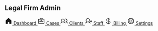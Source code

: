 <!DOCTYPE html>
<html lang="en">
<head>
<meta charset="utf-8"/>
<link crossorigin="" href="https://fonts.gstatic.com/" rel="preconnect"/>
<link as="style" href="https://fonts.googleapis.com/css2?display=swap&family=Manrope%3Awght%40400%3B500%3B700%3B800&family=Noto+Sans%3Awght%40400%3B500%3B700%3B900" onload="this.rel='stylesheet'" rel="stylesheet"/>
<script src="https://cdn.tailwindcss.com?plugins=forms,container-queries"></script>
<script id="tailwind-config">
      tailwind.config = {
        darkMode: 'class',
        theme: {
          extend: {
            colors: {
              primary: '#1773cf',
              'background-light': '#f6f7f8',
              'background-dark': '#111921',
            },
            fontFamily: {
              display: ['Manrope'],
            },
            borderRadius: { DEFAULT: '0.25rem', lg: '0.5rem', xl: '0.75rem', full: '9999px' },
          },
        },
      };
    </script>
<title>Stitch Design</title>
<link href="data:image/x-icon;base64," rel="icon" type="image/x-icon"/>
</head>
<body class="bg-background-light dark:bg-background-dark font-display text-gray-800 dark:text-gray-200">
<div class="flex h-screen">
<aside class="flex h-full w-64 flex-col border-r border-gray-200 dark:border-gray-700 bg-background-light dark:bg-background-dark">
<div class="flex items-center gap-3 p-4">
<div class="bg-center bg-no-repeat aspect-square bg-cover rounded-full size-10" style='background-image: url("https://lh3.googleusercontent.com/aida-public/AB6AXuAXzP6e6NObsIzaMuhGeROH7Eoz-6Cc-DRbdwmSy75W2WGVWWXBEXy9fpyjxfIWf7JkJz4ZijDsoTPz68DH4Rlw_Op0m5ZD6KaHTdLFdfMk6c8XX_0C7ykZPSaP6NxjxfSMJP_k2d4p2Cj-sgYqhw79YEdIEb2ZX9uAPx9rHShLRYjEOxlvnKSCjksKYWkaRpciyrlWDJV6Uanvg6w3rhFeGOK5Bk4ZLdyc1FodmD9hQ1B7X0KAWgFRAkMs0AT-6ZqRIQJkGaa-tEab");'></div>
<h1 class="text-base font-bold text-gray-900 dark:text-white">Legal Firm Admin</h1>
</div>
<nav class="flex flex-col gap-2 p-4 grow">
<a class="flex items-center gap-3 px-3 py-2 rounded-lg bg-primary/10 text-primary" href="#">
<svg fill="currentColor" height="24px" viewBox="0 0 256 256" width="24px" xmlns="http://www.w3.org/2000/svg">
<path d="M224,115.55V208a16,16,0,0,1-16,16H168a16,16,0,0,1-16-16V168a8,8,0,0,0-8-8H112a8,8,0,0,0-8,8v40a16,16,0,0,1-16,16H48a16,16,0,0,1-16-16V115.55a16,16,0,0,1,5.17-11.78l80-75.48.11-.11a16,16,0,0,1,21.53,0,1.14,1.14,0,0,0,.11.11l80,75.48A16,16,0,0,1,224,115.55Z"></path>
</svg>
<span class="text-sm font-medium">Dashboard</span>
</a>
<a class="flex items-center gap-3 px-3 py-2 rounded-lg hover:bg-primary/10 hover:text-primary dark:hover:bg-primary/20" href="#">
<svg fill="currentColor" height="24px" viewBox="0 0 256 256" width="24px" xmlns="http://www.w3.org/2000/svg">
<path d="M216,56H176V48a24,24,0,0,0-24-24H104A24,24,0,0,0,80,48v8H40A16,16,0,0,0,24,72V200a16,16,0,0,0,16,16H216a16,16,0,0,0,16-16V72A16,16,0,0,0,216,56ZM96,48a8,8,0,0,1,8-8h48a8,8,0,0,1,8,8v8H96ZM216,72v41.61A184,184,0,0,1,128,136a184.07,184.07,0,0,1-88-22.38V72Zm0,128H40V131.64A200.19,200.19,0,0,0,128,152a200.25,200.25,0,0,0,88-20.37V200ZM104,112a8,8,0,0,1,8-8h32a8,8,0,0,1,0,16H112A8,8,0,0,1,104,112Z"></path>
</svg>
<span class="text-sm font-medium">Cases</span>
</a>
<a class="flex items-center gap-3 px-3 py-2 rounded-lg hover:bg-primary/10 hover:text-primary dark:hover:bg-primary/20" href="#">
<svg fill="currentColor" height="24px" viewBox="0 0 256 256" width="24px" xmlns="http://www.w3.org/2000/svg">
<path d="M117.25,157.92a60,60,0,1,0-66.5,0A95.83,95.83,0,0,0,3.53,195.63a8,8,0,1,0,13.4,8.74,80,80,0,0,1,134.14,0,8,8,0,0,0,13.4-8.74A95.83,95.83,0,0,0,117.25,157.92ZM40,108a44,44,0,1,1,44,44A44.05,44.05,0,0,1,40,108Zm210.14,98.7a8,8,0,0,1-11.07-2.33A79.83,79.83,0,0,0,172,168a8,8,0,0,1,0-16,44,44,0,1,0-16.34-84.87,8,8,0,1,1-5.94-14.85,60,60,0,0,1,55.53,105.64,95.83,95.83,0,0,1,47.22,37.71A8,8,0,0,1,250.14,206.7Z"></path>
</svg>
<span class="text-sm font-medium">Clients</span>
</a>
<a class="flex items-center gap-3 px-3 py-2 rounded-lg hover:bg-primary/10 hover:text-primary dark:hover:bg-primary/20" href="#">
<svg fill="currentColor" height="24px" viewBox="0 0 256 256" width="24px" xmlns="http://www.w3.org/2000/svg">
<path d="M144,157.68a68,68,0,1,0-71.9,0c-20.65,6.76-39.23,19.39-54.17,37.17a8,8,0,1,0,12.24,10.3C50.25,181.19,77.91,168,108,168s57.75,13.19,77.87,37.15a8,8,0,0,0,12.26-10.3C183.18,177.07,164.6,164.44,144,157.68ZM56,100a52,52,0,1,1,52,52A52.06,52.06,0,0,1,56,100Zm188.25,43.07-4.66-2.69a23.6,23.6,0,0,0,0-8.76l4.66-2.69a8,8,0,0,0-8-13.86l-4.67,2.7a23.92,23.92,0,0,0-7.58-4.39V108a8,8,0,0,0-16,0v5.38a23.92,23.92,0,0,0-7.58,4.39l-4.67-2.7a8,8,0,1,0-8,13.86l4.66,2.69a23.6,23.6,0,0,0,0,8.76l-4.66,2.69a8,8,0,0,0,8,13.86l4.67-2.7a23.92,23.92,0,0,0,7.58,4.39V164a8,8,0,0,0,16,0v-5.38a23.92,23.92,0,0,0,7.58,4.39l4.67,2.7a7.92,7.92,0,0,0,4,1.07,8,8,0,0,0,4-14.93ZM208,136a8,8,0,1,1,8,8A8,8,0,0,1,208,136Z"></path>
</svg>
<span class="text-sm font-medium">Staff</span>
</a>
<a class="flex items-center gap-3 px-3 py-2 rounded-lg hover:bg-primary/10 hover:text-primary dark:hover:bg-primary/20" href="#">
<svg fill="currentColor" height="24px" viewBox="0 0 256 256" width="24px" xmlns="http://www.w3.org/2000/svg">
<path d="M152,120H136V56h8a32,32,0,0,1,32,32,8,8,0,0,0,16,0,48.05,48.05,0,0,0-48-48h-8V24a8,8,0,0,0-16,0V40h-8a48,48,0,0,0,0,96h8v64H104a32,32,0,0,1-32-32,8,8,0,0,0-16,0,48.05,48.05,0,0,0,48,48h16v16a8,8,0,0,0,16,0V216h16a48,48,0,0,0,0-96Zm-40,0a32,32,0,0,1,0-64h8v64Zm40,80H136V136h16a32,32,0,0,1,0,64Z"></path>
</svg>
<span class="text-sm font-medium">Billing</span>
</a>
<a class="flex items-center gap-3 px-3 py-2 rounded-lg hover:bg-primary/10 hover:text-primary dark:hover:bg-primary/20" href="#">
<svg fill="currentColor" height="24px" viewBox="0 0 256 256" width="24px" xmlns="http://www.w3.org/2000/svg">
<path d="M128,80a48,48,0,1,0,48,48A48.05,48.05,0,0,0,128,80Zm0,80a32,32,0,1,1,32-32A32,32,0,0,1,128,160Zm88-29.84q.06-2.16,0-4.32l14.92-18.64a8,8,0,0,0,1.48-7.06,107.21,107.21,0,0,0-10.88-26.25,8,8,0,0,0-6-3.93l-23.72-2.64q-1.48-1.56-3-3L186,40.54a8,8,0,0,0-3.94-6,107.71,107.71,0,0,0-26.25-10.87,8,8,0,0,0-7.06,1.49L130.16,40Q128,40,125.84,40L107.2,25.11a8,8,0,0,0-7.06-1.48A107.6,107.6,0,0,0,73.89,34.51a8,8,0,0,0-3.93,6L67.32,64.27q-1.56,1.49-3,3L40.54,70a8,8,0,0,0-6,3.94,107.71,107.71,0,0,0-10.87,26.25,8,8,0,0,0,1.49,7.06L40,125.84Q40,128,40,130.16L25.11,148.8a8,8,0,0,0-1.48,7.06,107.21,107.21,0,0,0,10.88,26.25,8,8,0,0,0,6,3.93l23.72,2.64q1.49,1.56,3,3L70,215.46a8,8,0,0,0,3.94,6,107.71,107.71,0,0,0,26.25,10.87,8,8,0,0,0,7.06-1.49L125.84,216q2.16.06,4.32,0l18.64,14.92a8,8,0,0,0,7.06,1.48,107.21,107.21,0,0,0,26.25-10.88,8,8,0,0,0,3.93-6l2.64-23.72q1.56-1.48,3-3L215.46,186a8,8,0,0,0,6-3.94,107.71,107.71,0,0,0,10.87-26.25,8,8,0,0,0-1.49-7.06Zm-16.1-6.5a73.93,73.93,0,0,1,0,8.68,8,8,0,0,0,1.74,5.48l14.19,17.73a91.57,91.57,0,0,1-6.23,15L187,173.11a8,8,0,0,0-5.1,2.64,74.11,74.11,0,0,1-6.14,6.14,8,8,0,0,0-2.64,5.1l-2.51,22.58a91.32,91.32,0,0,1-15,6.23l-17.74-14.19a8,8,0,0,0-5-1.75h-.48a73.93,73.93,0,0,1-8.68,0,8,8,0,0,0-5.48,1.74L100.45,215.8a91.57,91.57,0,0,1-15-6.23L82.89,187a8,8,0,0,0-2.64-5.1,74.11,74.11,0,0,1-6.14-6.14,8,8,0,0,0-5.1-2.64L46.43,170.6a91.32,91.32,0,0,1-6.23-15l14.19-17.74a8,8,0,0,0,1.74-5.48,73.93,73.93,0,0,1,0-8.68,8,8,0,0,0-1.74-5.48L40.2,100.45a91.57,91.57,0,0,1,6.23-15L69,82.89a8,8,0,0,0,5.1-2.64,74.11,74.11,0,0,1,6.14-6.14A8,8,0,0,0,82.89,69L85.4,46.43a91.32,91.32,0,0,1,15-6.23l17.74,14.19a8,8,0,0,0,5.48,1.74,73.93,73.93,0,0,1,8.68,0,8,8,0,0,0,5.48-1.74L155.55,40.2a91.57,91.57,0,0,1,15,6.23L173.11,69a8,8,0,0,0,2.64,5.1,74.11,74.11,0,0,1,6.14,6.14,8,8,0,0,0,5.1,2.64l22.58,2.51a91.32,91.32,0,0,1,6.23,15l-14.19,17.74A8,8,0,0,0,199.87,123.66Z"></path>
</svg>
<span class="text-sm font-medium">Settings</span>
</a>
</nav>
<div class="p-4 border-t border-gray-200 dark:border-gray-700">
<a class="flex items-center gap-3 px-3 py-2 rounded-lg hover:bg-primary/10 hover:text-primary dark:hover:
